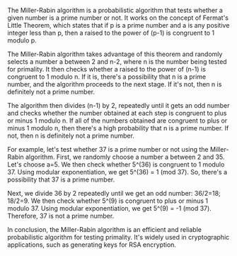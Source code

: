 

The Miller-Rabin algorithm is a probabilistic algorithm that tests whether a given number is a prime number or not. It works on the concept of Fermat's Little Theorem, which states that if p is a prime number and a is any positive integer less than p, then a raised to the power of (p-1) is congruent to 1 modulo p.

The Miller-Rabin algorithm takes advantage of this theorem and randomly selects a number a between 2 and n-2, where n is the number being tested for primality. It then checks whether a raised to the power of (n-1) is congruent to 1 modulo n. If it is, there's a possibility that n is a prime number, and the algorithm proceeds to the next stage. If it's not, then n is definitely not a prime number.

The algorithm then divides (n-1) by 2, repeatedly until it gets an odd number and checks whether the number obtained at each step is congruent to plus or minus 1 modulo n. If all of the numbers obtained are congruent to plus or minus 1 modulo n, then there's a high probability that n is a prime number. If not, then n is definitely not a prime number.

For example, let's test whether 37 is a prime number or not using the Miller-Rabin algorithm. First, we randomly choose a number a between 2 and 35. Let's choose a=5. We then check whether 5^(36) is congruent to 1 modulo 37. Using modular exponentiation, we get 5^(36) = 1 (mod 37). So, there's a possibility that 37 is a prime number.

Next, we divide 36 by 2 repeatedly until we get an odd number: 36/2=18; 18/2=9. We then check whether 5^(9) is congruent to plus or minus 1 modulo 37. Using modular exponentiation, we get 5^(9) = -1 (mod 37). Therefore, 37 is not a prime number.

In conclusion, the Miller-Rabin algorithm is an efficient and reliable probabilistic algorithm for testing primality. It's widely used in cryptographic applications, such as generating keys for RSA encryption.